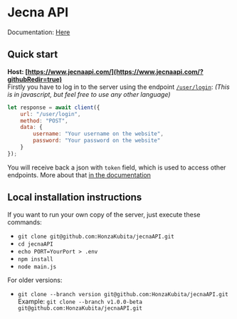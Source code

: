 # Jecna API
Documentation: [Here](DOCS.MD)

## Quick start
**Host: [https://www.jecnaapi.com/](https://www.jecnaapi.com/?githubRedir=true)** <br>
Firstly you have to log in to the server using the endpoint [`/user/login`](DOCS.MD#login): *(This is in javascript, but feel free to use any other language)*
```js
let response = await client({
    url: "/user/login",
    method: "POST",
    data: {
        username: "Your username on the website",
        password: "Your password on the website"
    }
});
```
You will receive back a json with `token` field, which is used to access other endpoints. More about that [in the documentation](DOCS.MD#token-system)

## Local installation instructions
If you want to run your own copy of the server, just execute these commands:
* `git clone git@github.com:HonzaKubita/jecnaAPI.git`
* `cd jecnaAPI`
* `echo PORT=YourPort > .env`
* `npm install`
* `node main.js`

For older versions:
* `git clone --branch version git@github.com:HonzaKubita/jecnaAPI.git` <br>
Example: `git clone --branch v1.0.0-beta git@github.com:HonzaKubita/jecnaAPI.git`
